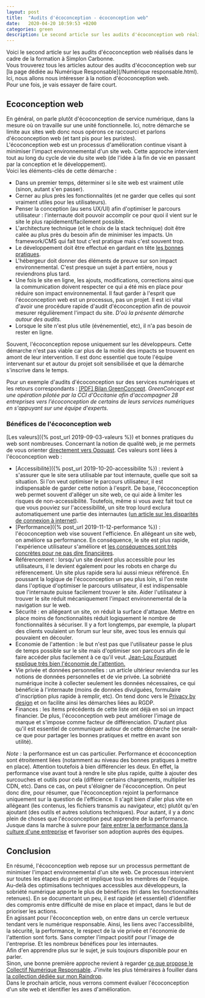 ```yaml
---
layout: post
title:  "Audits d'écoconception - écoconception web"
date:   2020-04-20 10:59:53 +0200
categories: green
description: Le second article sur les audits d'écoconception web réalisés dans le cadre de la formation à Simplon Carbonne. Ici, nous allons nous intéresser à la notion d'écoconception web.
---
```


Voici le second article sur les audits d'écoconception web réalisés dans le cadre de la formation à Simplon Carbonne.   
Vous trouverez tous les articles autour des audits d'écoconception web sur [la page dédiée au Numérique Responsable](/Numérique responsable.html).
Ici, nous allons nous intéresser à la notion d'écoconception web.  
Pour une fois, je vais essayer de faire court.
   
## Ecoconception web 
En général, on parle plutôt d'écoconception de service numérique, dans la mesure où on travaille sur une unité fonctionnelle. Ici, notre démarche se limite aux sites web donc nous opérons ce raccourci et parlons d'écoconception web (et tant pis pour les puristes).    
L'écoconception web est un processus d'amélioration continue visant à minimiser l'impact environnemental d'un site web. Cette approche intervient tout au long du cycle de vie du site web (de l'idée à la fin de vie en passant par la conception et le développement).   
Voici les éléments-clés de cette démarche :  
* Dans un premier temps, déterminer si le site web est vraiment utile (sinon, autant s'en passer). 
* Cerner au plus près les fonctionnalités (et ne garder que celles qui sont vraiment utiles pour les utilisateurs). 
* Penser la conception (au sens UX/UI) afin d'optimiser le parcours utilisateur : l'internaute doit pouvoir accomplir ce pour quoi il vient sur le site le plus rapidement/facilement possible. 
* L'architecture technique (et le choix de la stack technique) doit être calée au plus près du besoin afin de minimiser les impacts. Un framework/CMS qui fait tout c'est pratique mais c'est souvent trop.  
* Le développement doit être effectué en gardant en tête [les bonnes pratiques](https://collectif.greenit.fr/ecoconception-web/115-bonnes-pratiques-eco-conception_web.html).  
* L'hébergeur doit donner des éléments de preuve sur son impact environnemental. C'est presque un sujet à part entière, nous y reviendrons plus tard. 
* Une fois le site en ligne, les ajouts, modifications, corrections ainsi que la communication doivent respecter ce qui a été mis en place pour réduire son impact environnemental. Il faut garder à l'esprit que l'écoconception web est un processus, pas un projet. Il est ici vital d'avoir une procédure rapide d'audit d'écoconception afin de pouvoir mesurer régulièrement l'impact du site. *D'où la présente démarche autour des audits.*
* Lorsque le site n'est plus utile (événementiel, etc), il n'a pas besoin de rester en ligne.     
  
Souvent, l'écoconception repose uniquement sur les développeurs. Cette démarche n'est pas viable car plus de la moitié des impacts se trouvent en amont de leur intervention. Il est donc essentiel que toute l'équipe intervenant sur et autour du projet soit sensibilisée et que la démarche s'inscrive dans le temps.   
   
Pour un exemple d'audits d'écoconception sur des services numériques et les retours correspondants : [[PDF] Bilan GreenConcept](http://www.greenconcept-innovation.fr/wp-content/uploads/2020/02/greenconcept_21022020.pdf). *GreenConcept est une opération pilotée par la CCI d'Occitanie afin d'accompagner 28 entreprises vers l'écoconception de certains de leurs services numériques en s'appuyant sur une équipe d'experts.*    
  
### Bénéfices de l'écoconception web 
[Les valeurs]({% post_url 2019-09-03-valeurs %}) et bonnes pratiques du web sont nombreuses. Concernant la notion de qualité web, je me permets de vous orienter [directement vers Opquast](https://www.opquast.com/). Ces valeurs sont liées à l'écoconception web : 
* [Accessibilité]({% post_url 2019-10-20-accessibilite %}) : revient à s'assurer que le site sera utilisable par tout internaute, quelle que soit sa situation. Si l'on veut optimiser le parcours utilisateur, il est indispensable de garder cette notion à l'esprit. De base, l'écoconception web permet souvent d'alléger un site web, ce qui aide à limiter les risques de non-accessibilité. Toutefois, même si vous avez fait tout ce que vous pouviez sur l'accessibilité, un site trop lourd exclura automatiquement une partie des internautes ([un article sur les disparités de connexion à internet](https://www.smashingmagazine.com/2019/07/web-on-50mb-budget/)).    
* [Performance]({% post_url 2019-11-12-performance %}) : l'écoconception web vise souvent l'efficience. En allégeant un site web, on améliore sa performance. En conséquence, le site est plus rapide, l'expérience utilisateur s'améliore et [les conséquences sont très concrètes pour ne pas dire financières](https://wpostats.com/). 
* Référencement : lorsqu'un site devient plus accessible pour les utilisateurs, il le devient également pour les robots en charge du référencement. Un site plus rapide sera lui aussi mieux référencé. En poussant la logique de l'écoconception un peu plus loin, si l'on reste dans l'optique d'optimiser le parcours utilisateur, il est indispensable que l'internaute puisse facilement trouver le site. Aider l'utilisateur à trouver le site réduit mécaniquement l'impact environnemental de la navigation sur le web.  
* Sécurité : en allégeant un site, on réduit la surface d'attaque. Mettre en place moins de fonctionnalités réduit logiquement le nombre de fonctionnalités à sécuriser. Il y a fort longtemps, par exemple, la plupart des clients voulaient un forum sur leur site, avec tous les ennuis qui pouvaient en découler. 
* Economie de l'attention : le but n'est pas que l'utilisateur passe le plus de temps possible sur le site mais d'optimiser son parcours afin de le faire accéder plus facilement à ce qu'il veut. [Jean-Lou Fourquet explique très bien l'économie de l'attention.](https://avantlecafe.fr/2019/11/24/3-raisons-qui-font-du-temps-lenjeu-du-xxieme-siecle/)
* Vie privée et données personnelles : un article ultérieur reviendra sur les notions de données personnelles et de vie privée. La sobriété numérique incite à collecter seulement les données nécessaires, ce qui bénéficie à l'internaute (moins de données divulguées, formulaire d'inscription plus rapide à remplir, etc). On tend donc vers le [Privacy by design](https://www.smashingmagazine.com/2017/07/privacy-by-design-framework/) et on facilite ainsi les démarches liées au RGDP. 
* Finances : les items précédents de cette liste ont déjà en soi un impact financier. De plus, l'écoconception web peut améliorer l'image de marque et s'impose comme facteur de différenciation. D'autant plus qu'il est essentiel de communiquer autour de cette démarche (ne serait-ce que pour partager les bonnes pratiques et mettre en avant son utilité).
   
*Note :* la performance est un cas particulier. Performance et écoconception sont étroitement liées (notamment au niveau des bonnes pratiques à mettre en place). Attention toutefois à bien différencier les deux. En effet, la performance vise avant tout à rendre le site plus rapide, quitte à ajouter des surcouches et outils pour cela (différer certains chargements, multiplier les CDN, etc). Dans ce cas, on peut s'éloigner de l'écoconception. On peut donc dire, pour résumer, que l'écoconception rejoint la performance uniquement sur la question de l'efficience. Il s'agit bien d'aller plus vite en allégeant (les contenus, les fichiers transmis au navigateur, etc) plutôt qu'en ajoutant (des outils et autres solutions techniques). Pour autant, il y a donc plein de choses que l'écoconception peut apprendre de la performance. Jusque dans la marche à suivre pour [faire entrer la performance dans la culture d'une entreprise](https://calendar.perfplanet.com/2012/creating-a-performance-culture/) et favoriser son adoption auprès des équipes. 
  
## Conclusion  
En résumé, l'écoconception web repose sur un processus permettant de minimiser l'impact environnemental d'un site web. Ce processus intervient sur toutes les étapes du projet et implique tous les membres de l'équipe. Au-delà des optimisations techniques accessibles aux développeurs, la sobriété numérique apporte le plus de bénéfices (tri dans les fonctionnalités retenues). En se documentant un peu, il est rapide (et essentiel) d'identifier des compromis entre difficulté de mise en place et impact, dans le but de prioriser les actions.  
En agissant pour l'écoconception web, on entre dans un cercle vertueux tendant vers le numérique responsable. Ainsi, les liens avec l'accessibilité, la sécurité, la performance, le respect de la vie privée et l'économie de l'attention sont forts. Sans compter l'impact positif pour l'image de l'entreprise. Et les nombreux bénéfices pour les internautes.     
Afin d'en apprendre plus sur le sujet, je suis toujours disponible pour en parler.  
Sinon, une bonne première approche revient à regarder [ce que propose le Collectif Numérique Responsable](https://collectif.greenit.fr/outils.html). J'invite les plus téméraires à fouiller dans [la collection dédiée sur mon Raindrop](https://raindrop.io/collection/7258547).   
Dans le prochain article, nous verrons comment évaluer l'écoconception d'un site web et identifier les axes d'amélioration. 